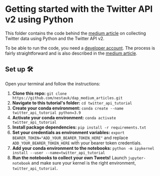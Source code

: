 # Getting started with the Twitter API v2 using Python

This folder contains the code behind the [medium article](https://medium.com/data-analytics-at-nesta) on collecting Twitter data using Python and the Twitter API v2.

To be able to run the code, you need a [developer account](https://twitter.com/i/flow/login?input_flow_data=%7B%22requested_variant%22%3A%22eyJyZWRpcmVjdF9hZnRlcl9sb2dpbiI6Imh0dHBzOi8vZGV2ZWxvcGVyLnR3aXR0ZXIuY29tL2VuL3BvcnRhbC9wZXRpdGlvbi9lc3NlbnRpYWwvYmFzaWMtaW5mbyJ9%22%7D). The process is fairly straightforward and is also described in the [medium article](https://medium.com/data-analytics-at-nesta).

## Set up 🛠️
Open your terminal and follow the instructions:
1. **Clone this repo:** `git clone https://github.com/nestauk/dap_medium_articles.git`
2. **Navigate to this tutorial's folder:** `cd twitter_api_tutorial`
3. **Create your conda environment:** `conda create --name twitter_api_tutorial python=3.9`
4. **Activate your conda environment:** `conda activate twitter_api_tutorial`
5. **Install package dependencies:** `pip install -r requirements.txt`
6. **Set your credentials as environment variables:** `export BEARER_TOKEN="ADD_YOUR_BEARER_TOKEN_HERE"` and replace `ADD_YOUR_BEARER_TOKEN_HERE` with your bearer token credentials.
7. **Add your conda environment to the notebooks:** `python -m ipykernel install --user --name=twitter_api_tutorial`
8. **Run the notebooks to collect your own Tweets!** Launch `jupyter-notebook` and make sure your kernel is the right environment, `twitter_api_tutorial`.